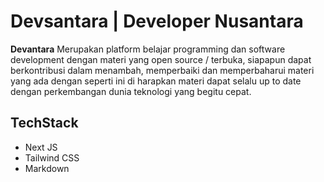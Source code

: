# Devsantara | Developer Nusantara
**Devantara** Merupakan platform belajar programming dan software development dengan materi yang open source / terbuka, siapapun dapat berkontribusi dalam menambah, memperbaiki dan memperbaharui materi yang ada dengan seperti ini di harapkan materi dapat selalu up to date dengan perkembangan dunia teknologi yang begitu cepat.

## TechStack
- Next JS
- Tailwind CSS
- Markdown
